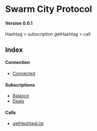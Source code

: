 # Swarm City Protocol
#### Version 0.0.1


Hashtag > subscription 
getHashtag > call


## Index


#### Connection
- [Connected](#connected)

#### Subscriptions
- [Balance](#userbalance)
- [Deals](#Deals)

#### Calls

- [getHashtagList](#getHashtagList)
